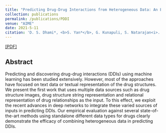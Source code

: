 ```yaml
---
title: "Predicting Drug-Drug Interactions from Heterogeneous Data: An Embedding Approach"
collection: publications
permalink: /publications/PDDI
venue: "AIME"
date: 2021-5-11
citation: 'D. S. Dhami*, <b>S. Yan*</b>, G. Kunapuli, S. Natarajan<i>. AIME 2021</i>.'
---
```


[[PDF]](https://arxiv.org/abs/2103.10916)

## Abstract
Predicting and discovering drug-drug interactions (DDIs) using machine learning has been studied extensively. However, most of the approaches have focused on text data or textual representation of the drug structures. We present the first work that uses multiple data sources such as drug structure images, drug structure string representation and relational representation of drug relationships as the input. To this effect, we exploit the recent advances in deep networks to integrate these varied sources of inputs in predicting DDIs. Our empirical evaluation against several state-of-the-art methods using standalone different data types for drugs clearly demonstrate the efficacy of combining heterogeneous data in predicting DDIs.
